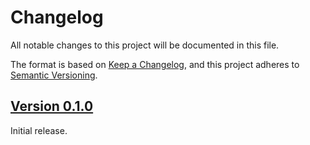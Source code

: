 # Changelog

All notable changes to this project will be documented in this file.

The format is based on [Keep a Changelog](https://keepachangelog.com/en/1.0.0/), and this project adheres to [Semantic Versioning](https://semver.org/spec/v2.0.0.html).

## [Version 0.1.0]

Initial release.

[Unreleased]: https://github.com/stellarwp/admin-notice/compare/main...develop
[Version 0.1.0]: https://github.com/stellarwp/admin-notice/releases/tag/v0.1.0
